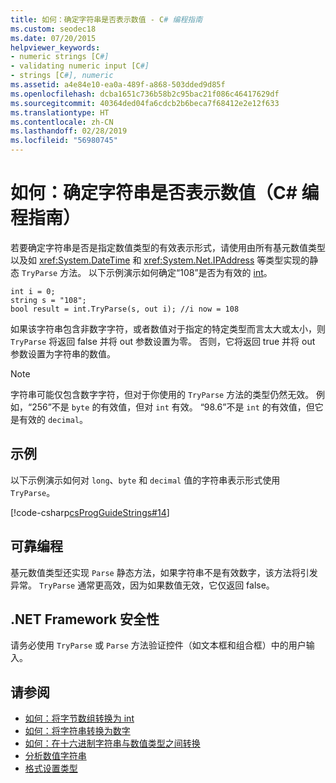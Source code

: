 ```yaml
---
title: 如何：确定字符串是否表示数值 - C# 编程指南
ms.custom: seodec18
ms.date: 07/20/2015
helpviewer_keywords:
- numeric strings [C#]
- validating numeric input [C#]
- strings [C#], numeric
ms.assetid: a4e84e10-ea0a-489f-a868-503dded9d85f
ms.openlocfilehash: dcba1651c736b58b2c95bac21f086c46417629df
ms.sourcegitcommit: 40364ded04fa6cdcb2b6beca7f68412e2e12f633
ms.translationtype: HT
ms.contentlocale: zh-CN
ms.lasthandoff: 02/28/2019
ms.locfileid: "56980745"
---
```

# <a name="how-to-determine-whether-a-string-represents-a-numeric-value-c-programming-guide"></a>如何：确定字符串是否表示数值（C# 编程指南）
若要确定字符串是否是指定数值类型的有效表示形式，请使用由所有基元数值类型以及如 <xref:System.DateTime> 和 <xref:System.Net.IPAddress> 等类型实现的静态 `TryParse` 方法。 以下示例演示如何确定“108”是否为有效的 [int](../../../csharp/language-reference/keywords/int.md)。  
  
```  
int i = 0;   
string s = "108";  
bool result = int.TryParse(s, out i); //i now = 108  
```  
  
 如果该字符串包含非数字字符，或者数值对于指定的特定类型而言太大或太小，则 `TryParse` 将返回 false 并将 out 参数设置为零。 否则，它将返回 true 并将 out 参数设置为字符串的数值。  
  
> [!NOTE]
>  字符串可能仅包含数字字符，但对于你使用的 `TryParse` 方法的类型仍然无效。 例如，“256”不是 `byte` 的有效值，但对 `int` 有效。 “98.6”不是 `int` 的有效值，但它是有效的 `decimal`。  
  
## <a name="example"></a>示例  
 以下示例演示如何对 `long`、`byte` 和 `decimal` 值的字符串表示形式使用 `TryParse`。  
  
 [!code-csharp[csProgGuideStrings#14](~/samples/snippets/csharp/VS_Snippets_VBCSharp/csProgGuideStrings/CS/Strings.cs#14)]  
  
## <a name="robust-programming"></a>可靠编程  
 基元数值类型还实现 `Parse` 静态方法，如果字符串不是有效数字，该方法将引发异常。 `TryParse` 通常更高效，因为如果数值无效，它仅返回 false。  
  
## <a name="net-framework-security"></a>.NET Framework 安全性  
 请务必使用 `TryParse` 或 `Parse` 方法验证控件（如文本框和组合框）中的用户输入。  
  
## <a name="see-also"></a>请参阅

- [如何：将字节数组转换为 int](../../../csharp/programming-guide/types/how-to-convert-a-byte-array-to-an-int.md)
- [如何：将字符串转换为数字](../../../csharp/programming-guide/types/how-to-convert-a-string-to-a-number.md)
- [如何：在十六进制字符串与数值类型之间转换](../../../csharp/programming-guide/types/how-to-convert-between-hexadecimal-strings-and-numeric-types.md)
- [分析数值字符串](../../../standard/base-types/parsing-numeric.md)
- [格式设置类型](../../../standard/base-types/formatting-types.md)
